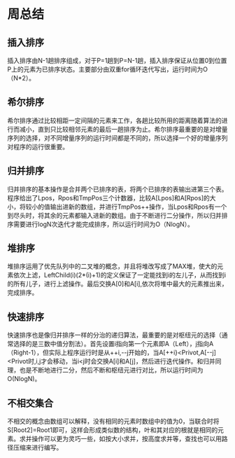 # 周总结
## 插入排序
插入排序由N-1趟排序组成，对于P=1趟到P=N-1趟，插入排序保证从位置0到位置P上的元素为已排序状态。主要部分由双重for循环迭代写出，运行时间为O（N*2）。
## 希尔排序
希尔排序通过比较相距一定间隔的元素来工作，各趟比较所用的距离随着算法的进行而减小，直到只比较相邻元素的最后一趟排序为止。希尔排序最重要的是对增量序列的选择，对不同增量序列的运行时间都是不同的，所以选择一个好的增量序列对程序的运行很重要。
## 归并排序
归并排序的基本操作是合并两个已排序的表，将两个已排序的表输出进第三个表。程序给出了Lpos，Rpos和TmpPos三个计数器，比较A[Lpos]和A[Rpos]的大小，将较小的值输出进新的数组，并进行TmpPos++操作，当Lpos和Rpos有一个到尽头时，将其余的元素都输入进新的数组。由于不断进行二分操作，所以归并排序需要进行logN次迭代才能完成排序，所以运行时间为O（NlogN）。
## 堆排序
堆排序运用了优先队列中的二叉堆的概念，并且将堆改写成了MAX堆，使大的元素依次上滤，LeftChild(i)(2*(i)+1)的定义保证了一定能找到i的左儿子，从而找到i的所有儿子，进行上滤操作。最后交换A[0]和A[i],依次将堆中最大的元素推出来，完成排序。
## 快速排序
快速排序也是像归并排序一样的分治的递归算法，最重要的是对枢纽元的选择（通常选择的是三数中值分割法）。首先设置i指向第一个元素即A（Left），j指向A（Right-1），但实际上程序运行时是从++i,--j开始的，当A[++i}<Privot,A[--j]<Privot时,i,j才会移动，当i<j时会交换A[i]和A[j]，然后进行迭代操作。和归并同理，也是不断地进行二分，然后不断和枢纽元进行对比，所以运行时间为O(NlogN)。
## 不相交集合
不相交的概念由数组可以解释，没有相同的元素时数组中的值为0，当联合时将S[Root2]=Root1即可，这样会形成类似数的结构，叶和其对应的根就是相同的元素。求并操作可以更为灵巧一些，如按大小求并，按高度求并等，查找也可以用路径压缩来进行编写。




